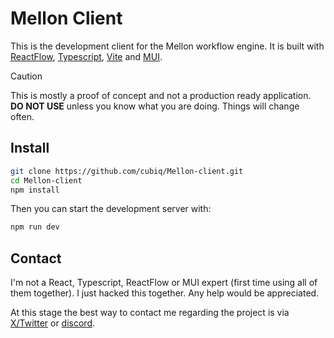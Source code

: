 # Mellon Client

This is the development client for the Mellon workflow engine. It is built with [ReactFlow](https://reactflow.dev/), [Typescript](https://www.typescriptlang.org/), [Vite](https://vitejs.dev/) and [MUI](https://mui.com/).

> [!CAUTION]
> This is mostly a proof of concept and not a production ready application. **DO NOT USE** unless you know what you are doing. Things will change often.

## Install

```bash
git clone https://github.com/cubiq/Mellon-client.git
cd Mellon-client
npm install
```

Then you can start the development server with:

```bash
npm run dev
```

## Contact

I'm not a React, Typescript, ReactFlow or MUI expert (first time using all of them together). I just hacked this together. Any help would be appreciated.

At this stage the best way to contact me regarding the project is via [X/Twitter](https://x.com/cubiq) or [discord](https://latent.vision/discord).